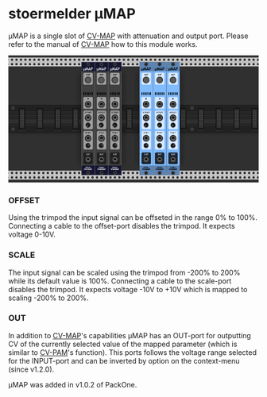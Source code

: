 # stoermelder µMAP

µMAP is a single slot of [CV-MAP](./CVMap.md) with attenuation and output port. Please refer to the manual of [CV-MAP](./CVMap.md) how to this module works.

![µMAP Intro](./CVMapMicro-intro.png)

### OFFSET

Using the trimpod the input signal can be offseted in the range 0% to 100%. Connecting a cable to the offset-port disables the trimpod. It expects voltage 0-10V.

### SCALE

The input signal can be scaled using the trimpod from -200% to 200% while its default value is 100%. Connecting a cable to the scale-port disables the trimpod. It expects voltage -10V to +10V which is mapped to scaling -200% to 200%.

### OUT

In addition to [CV-MAP](./CVMap.md)'s capabilities µMAP has an OUT-port for outputting CV of the currently selected value of the mapped parameter (which is similar to [CV-PAM](./CVPam.md)'s function). This ports follows the voltage range selected for the INPUT-port and can be inverted by option on the context-menu (since v1.2.0).

µMAP was added in v1.0.2 of PackOne.